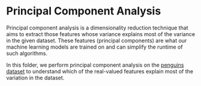 # Principal Component Analysis

Principal component analysis is a dimensionality reduction technique that aims to extract those features whose variance explains most of the variance in the given dataset. These features (principal components) are what our machine learning models are trained on and can simplify the runtime of such algorithms.

In this folder, we perform principal component analysis on the [penguins dataset](https://github.com/mwaskom/seaborn-data/blob/master/penguins.csv "Title") to understand which of the real-valued features explain most of the variation in the dataset.